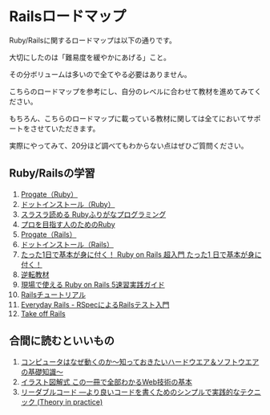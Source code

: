 # Railsロードマップ
Ruby/Railsに関するロードマップは以下の通りです。

大切にしたのは「難易度を緩やかにあげる」こと。

その分ボリュームは多いので全てやる必要はありません。

こちらのロードマップを参考にし、自分のレベルに合わせて教材を進めてみてください。

もちろん、こちらのロードマップに載っている教材に関しては全てにおいてサポートをさせていただきます。

実際にやってみて、20分ほど調べてもわからない点はぜひご質問ください。

## Ruby/Railsの学習

1. [Progate（Ruby）](https://prog-8.com/)
2. [ドットインストール（Ruby）](https://dotinstall.com/)
3. [スラスラ読める Rubyふりがなプログラミング](https://amzn.to/32zDDXh)
4. [プロを目指す人のためのRuby](https://amzn.to/2IJrIhB)
5. [Progate（Rails）](https://prog-8.com/)
6. [ドットインストール（Rails）](https://dotinstall.com/)
7. [たった1日で基本が身に付く！ Ruby on Rails 超入門 たった1 日で基本が身に付く！](https://amzn.to/2MGPvkQ)
8. [逆転教材](https://arcane-gorge-21903.herokuapp.com)
9. [現場で使える Ruby on Rails 5速習実践ガイド](https://amzn.to/2WaeAHM)
10. [Railsチュートリアル](https://railstutorial.jp/)
11. [Everyday Rails - RSpecによるRailsテスト入門](https://leanpub.com/everydayrailsrspec-jp)
12. [Take off Rails](https://freelance.cat-algorithm.com/membership-join/)

## 合間に読むといいもの

1. [コンピュータはなぜ動くのか～知っておきたいハードウエア＆ソフトウエアの基礎知識～](https://amzn.to/2Pe4Jzq)
2. [イラスト図解式 この一冊で全部わかるWeb技術の基本](https://amzn.to/2qziDSj)
3. [リーダブルコード ―より良いコードを書くためのシンプルで実践的なテクニック (Theory in practice)](https://amzn.to/2oiMePi)
